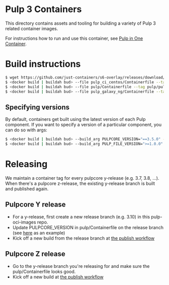 # Pulp 3 Containers

This directory contains assets and tooling for building a variety of Pulp 3 related container images.

For instructions how to run and use this container, see [Pulp in One Container](https://pulpproject.org/pulp-in-one-container/).

# Build instructions

```bash
$ wget https://github.com/just-containers/s6-overlay/releases/download/v1.22.1.0/s6-overlay-amd64.tar.gz
$ <docker build | buildah bud> --file pulp_ci_centos/Containerfile --tag pulp/pulp-ci-centos:latest .
$ <docker build | buildah bud> --file pulp/Containerfile --tag pulp/pulp:latest .
$ <docker build | buildah bud> --file pulp_galaxy_ng/Containerfile --tag pulp/pulp-galaxy-ng:latest .
```

## Specifying versions

By default, containers get built using the latest version of each Pulp component. If you want to
specify a version of a particular component, you can do so with args:

```bash
$ <docker build | buildah bud> --build_arg PULPCORE_VERSION="==3.5.0" --file pulp/Containerfile
$ <docker build | buildah bud> --build_arg PULP_FILE_VERSION=">=1.0.0" --file pulp/Containerfile
```

# Releasing

We maintain a container tag for every pulpcore y-release (e.g. 3.7, 3.8, ...). When there's a
pulpcore z-release, the existing y-release branch is built and published again.

## Pulpcore Y release

* For a y-release, first create a new release branch (e.g. 3.10) in this pulp-oci-images repo.
* Update PULPCORE_VERSION in pulp/Containerfile on the release branch (see
  [here](https://github.com/pulp/pulp-oci-images/pull/61/files) as an example)
* Kick off a new build from the release branch at [the publish workflow](https://github.com/pulp/pulp-oci-images/actions/workflows/publish_images.yaml)

## Pulpcore Z release

* Go to the y-release branch you're releasing for and make sure the pulp/Containerfile looks good.
* Kick off a new build at [the publish workflow](https://github.com/pulp/pulp-oci-images/actions/workflows/publish_images.yaml)
